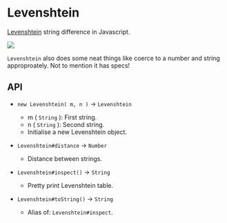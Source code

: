 # Levenshtein

[Levenshtein](http://en.wikipedia.org/wiki/Levenshtein_distance) string difference in Javascript.

<img src="http://img.gf3.ca/e62e010aa9a9e07b15ebc73529a9cd69.png" />

`Levenshtein` also does some neat things like coerce to a number and string approproately. Not to mention it has specs!

## API

* `new Levenshtein( m, n )` → `Levenshtein`
    * m ( `String` ): First string.
    * n ( `String` ): Second string.
    * Initialise a new Levenshtein object.

* `Levenshtein#distance` → `Number`
    * Distance between strings.

* `Levenshtein#inspect()` → `String`
    * Pretty print Levenshtein table.

* `Levenshtein#toString()` → `String`
    * Alias of: `Levenshtein#inspect`.

